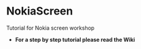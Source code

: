 # NokiaScreen
Tutorial for Nokia screen workshop
* **For a step by step tutorial please read the Wiki**